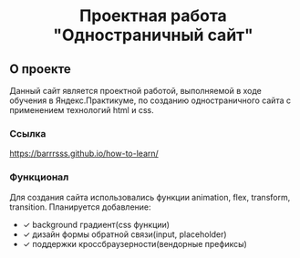 <h1 align="center">Проектная работа "Одностраничный сайт"</h1>

## О проекте

Данный сайт является проектной работой, выполняемой в ходе обучения в Яндекс.Практикуме, по созданию одностраничного сайта с применением технологий html и css.

### Ссылка
https://barrrsss.github.io/how-to-learn/

### Функционал

Для создания сайта использовались функции animation, flex, transform, transition.
Планируется добавление:
- &#10003; background градиент(css функции)
- &#10003; дизайн формы обратной связи(input, placeholder)
- &#10003; поддержки кроссбраузерности(вендорные префиксы)
